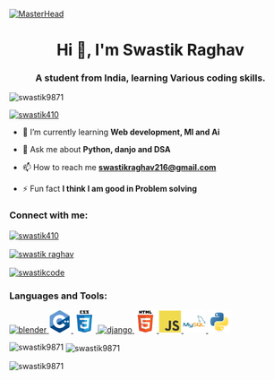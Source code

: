 [![MasterHead](https://1.bp.blogspot.com/-7A4WynwLsMw/XbBpCXG8fHI/AAAAAAAAMt4/uOa1bpLskYgrwGbllhSu2SDj_Mig8SXJQCLcBGAsYHQ/s1600/2000_600px.gif)](https://rishavchanda.io)

<h1 align="center">Hi 👋, I'm Swastik Raghav</h1>

<h3 align="center">A student from India, learning Various coding skills.</h3>


<p align="left"> <img src="https://komarev.com/ghpvc/?username=swastik9871&label=Profile%20views&color=0e75b6&style=flat" alt="swastik9871" /> </p>



<p align="left"> <a href="https://twitter.com/swastik410" target="blank"><img src="https://img.shields.io/twitter/follow/swastik410?logo=twitter&style=for-the-badge" alt="swastik410" /></a> </p>



- 🌱 I’m currently learning **Web development, Ml and Ai**



- 💬 Ask me about **Python, danjo and DSA**



- 📫 How to reach me **swastikraghav216@gmail.com**



- ⚡ Fun fact **I think I am good in Problem solving**



<h3 align="left">Connect with me:</h3>

<p align="left">

<a href="https://twitter.com/swastik410" target="blank"><img align="center" src="https://raw.githubusercontent.com/rahuldkjain/github-profile-readme-generator/master/src/images/icons/Social/twitter.svg" alt="swastik410" height="30" width="40" /></a>

<a href="https://linkedin.com/in/Swastik raghav" target="blank"><img align="center" src="https://raw.githubusercontent.com/rahuldkjain/github-profile-readme-generator/master/src/images/icons/Social/linked-in-alt.svg" alt="swastik raghav" height="30" width="40" /></a>

<a href="https://www.youtube.com/c/@Swastikcode" target="blank"><img align="center" src="https://raw.githubusercontent.com/rahuldkjain/github-profile-readme-generator/master/src/images/icons/Social/youtube.svg" alt="swastikcode" height="30" width="40" /></a>

</p>



<h3 align="left">Languages and Tools:</h3>

<p align="left"> <a href="https://www.blender.org/" target="_blank" rel="noreferrer"> <img src="https://download.blender.org/branding/community/blender_community_badge_white.svg" alt="blender" width="40" height="40"/> </a> <a href="https://www.w3schools.com/cpp/" target="_blank" rel="noreferrer"> <img src="https://raw.githubusercontent.com/devicons/devicon/master/icons/cplusplus/cplusplus-original.svg" alt="cplusplus" width="40" height="40"/> </a> <a href="https://www.w3schools.com/css/" target="_blank" rel="noreferrer"> <img src="https://raw.githubusercontent.com/devicons/devicon/master/icons/css3/css3-original-wordmark.svg" alt="css3" width="40" height="40"/> </a> <a href="https://www.djangoproject.com/" target="_blank" rel="noreferrer"> <img src="https://cdn.worldvectorlogo.com/logos/django.svg" alt="django" width="40" height="40"/> </a> <a href="https://www.w3.org/html/" target="_blank" rel="noreferrer"> <img src="https://raw.githubusercontent.com/devicons/devicon/master/icons/html5/html5-original-wordmark.svg" alt="html5" width="40" height="40"/> </a> <a href="https://developer.mozilla.org/en-US/docs/Web/JavaScript" target="_blank" rel="noreferrer"> <img src="https://raw.githubusercontent.com/devicons/devicon/master/icons/javascript/javascript-original.svg" alt="javascript" width="40" height="40"/> </a> <a href="https://www.mysql.com/" target="_blank" rel="noreferrer"> <img src="https://raw.githubusercontent.com/devicons/devicon/master/icons/mysql/mysql-original-wordmark.svg" alt="mysql" width="40" height="40"/> </a> <a href="https://www.python.org" target="_blank" rel="noreferrer"> <img src="https://raw.githubusercontent.com/devicons/devicon/master/icons/python/python-original.svg" alt="python" width="40" height="40"/> </a> </p>



<p><img align="left" src="https://github-readme-stats.vercel.app/api/top-langs?username=swastik9871&show_icons=true&locale=en&layout=compact" alt="swastik9871" /></p>



<p>&nbsp;<img align="center" src="https://github-readme-stats.vercel.app/api?username=swastik9871&show_icons=true&locale=en" alt="swastik9871" /></p>



<p><img align="center" src="https://github-readme-streak-stats.herokuapp.com/?user=swastik9871&" alt="swastik9871" /></p
